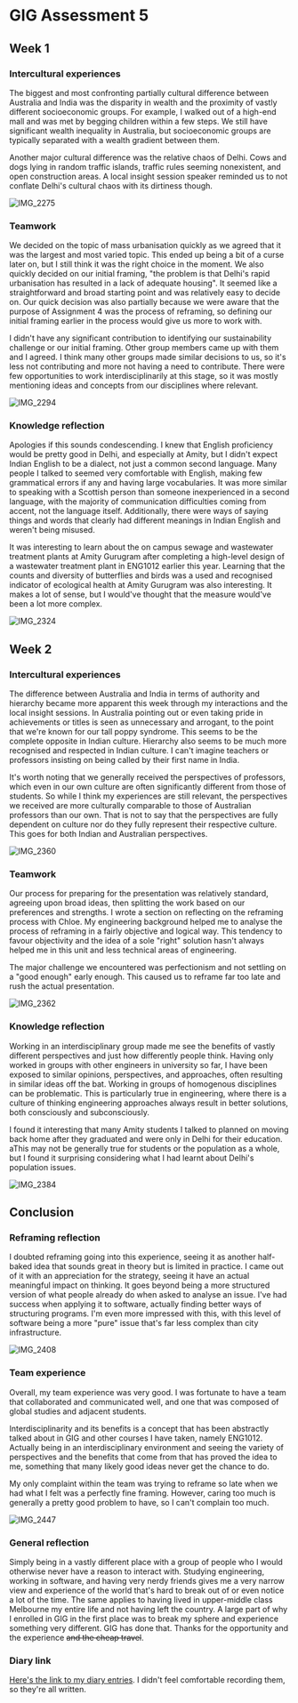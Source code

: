# GIG Assessment 5
## Week 1
### Intercultural experiences
The biggest and most confronting partially cultural difference between Australia and India was the disparity in wealth and the proximity of vastly different socioeconomic groups. For example, I walked out of a high-end mall and was met by begging children within a few steps. We still have significant wealth inequality in Australia, but socioeconomic groups are typically separated with a wealth gradient between them.

Another major cultural difference was the relative chaos of Delhi. Cows and dogs lying in random traffic islands, traffic rules seeming nonexistent, and open construction areas. A local insight session speaker reminded us to not conflate Delhi's cultural chaos with its dirtiness though.

![IMG_2275](IMG_2275.jpeg)

### Teamwork
We decided on the topic of mass urbanisation quickly as we agreed that it was the largest and most varied topic. This ended up being a bit of a curse later on, but I still think it was the right choice in the moment. We also quickly decided on our initial framing, "the problem is that Delhi's rapid urbanisation has resulted in a lack of adequate housing". It seemed like a straightforward and broad starting point and was relatively easy to decide on. Our quick decision was also partially because we were aware that the purpose of Assignment 4 was the process of reframing, so defining our initial framing earlier in the process would give us more to work with.

I didn't have any significant contribution to identifying our sustainability challenge or our initial framing. Other group members came up with them and I agreed. I think many other groups made similar decisions to us, so it's less not contributing and more not having a need to contribute. There were few opportunities to work interdisciplinarily at this stage, so it was mostly mentioning ideas and concepts from our disciplines where relevant.

![IMG_2294](IMG_2294.jpeg)

### Knowledge reflection
Apologies if this sounds condescending. I knew that English proficiency would be pretty good in Delhi, and especially at Amity, but I didn't expect Indian English to be a dialect, not just a common second language. Many people I talked to seemed very comfortable with English, making few grammatical errors if any and having large vocabularies. It was more similar to speaking with a Scottish person than someone inexperienced in a second language, with the majority of communication difficulties coming from accent, not the language itself. Additionally, there were ways of saying things and words that clearly had different meanings in Indian English and weren't being misused.

It was interesting to learn about the on campus sewage and wastewater treatment plants at Amity Gurugram after completing a high-level design of a wastewater treatment plant in ENG1012 earlier this year. Learning that the counts and diversity of butterflies and birds was a used and recognised indicator of ecological health at Amity Gurugram was also interesting. It makes a lot of sense, but I would've thought that the measure would've been a lot more complex.

![IMG_2324](IMG_2324.jpeg)

## Week 2
### Intercultural experiences
The difference between Australia and India in terms of authority and hierarchy became more apparent this week through my interactions and the local insight sessions. In Australia pointing out or even taking pride in achievements or titles is seen as unnecessary and arrogant, to the point that we're known for our tall poppy syndrome. This seems to be the complete opposite in Indian culture. Hierarchy also seems to be much more recognised and respected in Indian culture. I can't imagine teachers or professors insisting on being called by their first name in India.

It's worth noting that we generally received the perspectives of professors, which even in our own culture are often significantly different from those of students. So while I think my experiences are still relevant, the perspectives we received are more culturally comparable to those of Australian professors than our own. That is not to say that the perspectives are fully dependent on culture nor do they fully represent their respective culture. This goes for both Indian and Australian perspectives.

![IMG_2360](IMG_2360.jpeg)

### Teamwork
Our process for preparing for the presentation was relatively standard, agreeing upon broad ideas, then splitting the work based on our preferences and strengths. I wrote a section on reflecting on the reframing process with Chloe. My engineering background helped me to analyse the process of reframing in a fairly objective and logical way. This tendency to favour objectivity and the idea of a sole "right" solution hasn't always helped me in this unit and less technical areas of engineering.

The major challenge we encountered was perfectionism and not settling on a "good enough" early enough. This caused us to reframe far too late and rush the actual presentation.

![IMG_2362](IMG_2362.jpeg)

### Knowledge reflection
Working in an interdisciplinary group made me see the benefits of vastly different perspectives and just how differently people think. Having only worked in groups with other engineers in university so far, I have been exposed to similar opinions, perspectives, and approaches, often resulting in similar ideas off the bat. Working in groups of homogenous disciplines can be problematic. This is particularly true in engineering, where there is a culture of thinking engineering approaches always result in better solutions, both consciously and subconsciously.

I found it interesting that many Amity students I talked to planned on moving back home after they graduated and were only in Delhi for their education. aThis may not be generally true for students or the population as a whole, but I found it surprising considering what I had learnt about Delhi's population issues.

![IMG_2384](IMG_2384.jpeg)

## Conclusion
### Reframing reflection
I doubted reframing going into this experience, seeing it as another half-baked idea that sounds great in theory but is limited in practice. I came out of it with an appreciation for the strategy, seeing it have an actual meaningful impact on thinking. It goes beyond being a more structured version of what people already do when asked to analyse an issue. I've had success when applying it to software, actually finding better ways of structuring programs. I'm even more impressed with this, with this level of software being a more "pure" issue that's far less complex than city infrastructure.

![IMG_2408](IMG_2408.jpeg)

### Team experience
Overall, my team experience was very good. I was fortunate to have a team that collaborated and communicated well, and one that was composed of global studies and adjacent students. 

Interdisciplinarity and its benefits is a concept that has been abstractly talked about in GIG and other courses I have taken, namely ENG1012. Actually being in an interdisciplinary environment and seeing the variety of perspectives and the benefits that come from that has proved the idea to me, something that many likely good ideas never get the chance to do.

My only complaint within the team was trying to reframe so late when we had what I felt was a perfectly fine framing. However, caring too much is generally a pretty good problem to have, so I can't complain too much.

![IMG_2447](IMG_2447.jpeg)

### General reflection
Simply being in a vastly different place with a group of people who I would otherwise never have a reason to interact with. Studying engineering, working in software, and having very nerdy friends gives me a very narrow view and experience of the world that's hard to break out of or even notice a lot of the time. The same applies to having lived in upper-middle class Melbourne my entire life and not having left the country. A large part of why I enrolled in GIG in the first place was to break my sphere and experience something very different. GIG has done that. Thanks for the opportunity and the experience ~~and the cheap travel~~.

### Diary link
[Here's the link to my diary entries](https://drive.google.com/drive/folders/1uvHpdL22CqzRz56CWAq_f9Gkjpb65BHP?usp=sharing). I didn't feel comfortable recording them, so they're all written.
